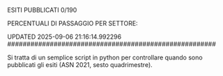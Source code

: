 ESITI PUBBLICATI 0/190 

PERCENTUALI DI PASSAGGIO PER SETTORE:

UPDATED 2025-09-06 21:16:14.992296
###################################################### 

Si tratta di un semplice script in python per controllare quando sono pubblicati gli esiti (ASN 2021, sesto quadrimestre).

